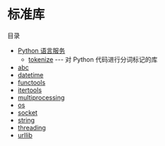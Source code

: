 # 标准库

目录
- [Python 语言服务](./python-languages-services/README.md)
  - [tokenize](./tokenize.md) --- 对 Python 代码进行分词标记的库
- [abc](./abc.md)
- [datetime](./datetime.md)
- [functools](./functools.md)
- [itertools](./itertools.md)
- [multiprocessing](./multiprocessing.md)
- [os](./os.md)
- [socket](./socket.md)
- [string](./string.md)
- [threading](./threading.md)
- [urllib](./urllib.md)
